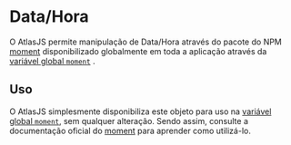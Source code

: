 # Data/Hora

O AtlasJS permite manipulação de Data/Hora através do pacote do NPM [moment](https://www.npmjs.com/package/moment) disponibilizado globalmente em toda a aplicação através da [variável global `moment`](#globals) .

## Uso

O AtlasJS simplesmente disponibiliza este objeto para uso na [variável global `moment`](#globals), sem qualquer alteração. Sendo assim, consulte a documentação oficial do [moment](https://www.npmjs.com/package/moment) para aprender como utilizá-lo.